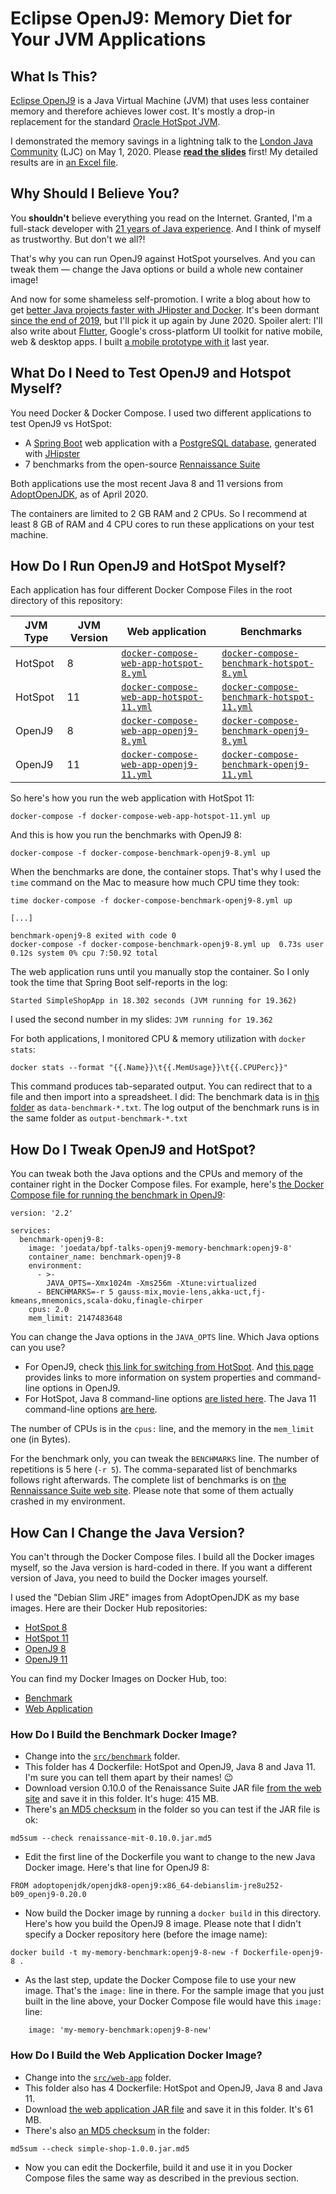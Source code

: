 # Eclipse OpenJ9: Memory Diet for Your JVM Applications

## What Is This?

[Eclipse OpenJ9](https://www.eclipse.org/openj9/) is a Java Virtual Machine (JVM) that uses less container memory and therefore achieves lower cost. It's mostly a drop-in replacement for the standard [Oracle HotSpot JVM](https://www.oracle.com/java/technologies/javase-downloads.html).

I demonstrated the memory savings in a lightning talk to the [London Java Community](https://www.meetup.com/Londonjavacommunity/) (LJC) on May 1, 2020. Please **[read the slides](https://github.com/ksilz/bpf-talks-openj9-memory/blob/master/Eclipse%20OpenJ9%20Memory%20Diet%20-%20LJC%20Lightning%20Talk%202020.pdf)** first! My detailed results are in [an Excel file](https://github.com/ksilz/bpf-talks-openj9-memory/blob/master/Detailed%20Results.xlsx).

## Why Should I Believe You?

You **shouldn't** believe everything you read on the Internet. Granted, I'm a full-stack developer with [21 years of Java experience](https://ksilz.com). And I think of myself as trustworthy. But don't we all?!

That's why you can run OpenJ9 against HotSpot yourselves. And you can tweak them &mdash; change the Java options or build a whole new container image!

And now for some shameless self-promotion. I write a blog about how to get [better Java projects faster with JHipster and Docker](https://betterprojectsfaster.com). It's been dormant [since the end of 2019](https://betterprojectsfaster.com/blog/), but I'll pick it up again by June 2020. Spoiler alert: I'll also write about [Flutter](https://flutter.dev), Google's cross-platform UI toolkit for native mobile, web & desktop apps. I built [a mobile prototype with it](https://www.youtube.com/watch?v=dxqA6RhEwdQ&t=1s) last year. 

## What Do I Need to Test OpenJ9 and Hotspot Myself?

You need Docker & Docker Compose. I used two different applications to test OpenJ9 vs HotSpot:

- A [Spring Boot](https://spring.io/projects/spring-boot) web application with a [PostgreSQL database](https://www.postgresql.org), generated with [JHipster](https://www.jhipster.tech)
- 7 benchmarks from the open-source [Rennaissance Suite](https://renaissance.dev)

Both applications use the most recent Java 8 and 11 versions from [AdoptOpenJDK](https://adoptopenjdk.net), as of April 2020.

The containers are limited to 2 GB RAM and 2 CPUs. So I recommend at least 8 GB of RAM and 4 CPU cores to run these applications on your test machine.

## How Do I Run OpenJ9 and HotSpot Myself?

Each application has four different Docker Compose Files in the root directory of this repository:

JVM Type | JVM Version | Web application | Benchmarks
---------|-------------|-----------------|----------------
HotSpot  | 8 | [`docker-compose-web-app-hotspot-8.yml`](https://github.com/ksilz/bpf-talks-openj9-memory/blob/master/docker-compose-web-app-hotspot-8.yml) | [`docker-compose-benchmark-hotspot-8.yml`](https://github.com/ksilz/bpf-talks-openj9-memory/blob/master/docker-compose-benchmark-hotspot-8.yml)
HotSpot | 11 | [`docker-compose-web-app-hotspot-11.yml`](https://github.com/ksilz/bpf-talks-openj9-memory/blob/master/docker-compose-web-app-hotspot-11.yml) | [`docker-compose-benchmark-hotspot-11.yml`](https://github.com/ksilz/bpf-talks-openj9-memory/blob/master/docker-compose-benchmark-hotspot-11.yml)
OpenJ9 | 8 | [`docker-compose-web-app-openj9-8.yml`](https://github.com/ksilz/bpf-talks-openj9-memory/blob/master/docker-compose-web-app-openj9-8.yml) | [`docker-compose-benchmark-openj9-8.yml`](https://github.com/ksilz/bpf-talks-openj9-memory/blob/master/docker-compose-benchmark-openj9-8.yml)
OpenJ9 | 11 | [`docker-compose-web-app-openj9-11.yml`](https://github.com/ksilz/bpf-talks-openj9-memory/blob/master/docker-compose-web-app-openj9-11.yml) | [`docker-compose-benchmark-openj9-11.yml`](https://github.com/ksilz/bpf-talks-openj9-memory/blob/master/docker-compose-benchmark-openj9-11.yml)

So here's how you run the web application with HotSpot 11:

````
docker-compose -f docker-compose-web-app-hotspot-11.yml up
````

And this is how you run the benchmarks with OpenJ9 8:

````
docker-compose -f docker-compose-benchmark-openj9-8.yml up
````

When the benchmarks are done, the container stops. That's why I used the `time` command on the Mac to measure how much CPU time they took:

````
time docker-compose -f docker-compose-benchmark-openj9-8.yml up

[...]

benchmark-openj9-8 exited with code 0
docker-compose -f docker-compose-benchmark-openj9-8.yml up  0.73s user 0.12s system 0% cpu 7:50.92 total
````

The web application runs until you manually stop the container. So I only took the time that Spring Boot self-reports in the log:

````
Started SimpleShopApp in 18.302 seconds (JVM running for 19.362)
````

I used the second number in my slides: `JVM running for 19.362`

For both applications, I monitored CPU & memory utilization with `docker stats`: 

````
docker stats --format "{{.Name}}\t{{.MemUsage}}\t{{.CPUPerc}}"
````

This command produces tab-separated output. You  can redirect that to a file and then import into a spreadsheet. I did: The benchmark data is in [this folder](https://github.com/ksilz/bpf-talks-openj9-memory/tree/master/results/benchmark) as `data-benchmark-*.txt`. The log output of the benchmark runs is in the same folder as `output-benchmark-*.txt`

## How Do I Tweak OpenJ9 and HotSpot?

You can tweak both the Java options and the CPUs and memory of the container right in the Docker Compose files. For example, here's [the Docker Compose file for running the benchmark in OpenJ9](https://github.com/ksilz/bpf-talks-openj9-memory/blob/master/docker-compose-benchmark-openj9-8.yml):

````
version: '2.2'

services:
  benchmark-openj9-8:
    image: 'joedata/bpf-talks-openj9-memory-benchmark:openj9-8'
    container_name: benchmark-openj9-8
    environment:
      - >-
        JAVA_OPTS=-Xmx1024m -Xms256m -Xtune:virtualized
      - BENCHMARKS=-r 5 gauss-mix,movie-lens,akka-uct,fj-kmeans,mnemonics,scala-doku,finagle-chirper
    cpus: 2.0
    mem_limit: 2147483648
````

You can change the Java options in the `JAVA_OPTS` line. Which Java options can you use?
- For OpenJ9, check [this link for switching from HotSpot](https://www.eclipse.org/openj9/docs/cmdline_migration/). And [this page](https://www.eclipse.org/openj9/docs/cmdline_specifying/) provides links to more information on system properties and command-line options in OpenJ9.
- For HotSpot, Java 8 command-line options [are listed here](https://docs.oracle.com/javase/8/docs/technotes/tools/unix/java.html). The Java 11 command-line options [are here](https://docs.oracle.com/en/java/javase/11/tools/java.html).

The number of CPUs is in the `cpus:` line, and the memory in the `mem_limit` one (in Bytes).

For the benchmark only, you can tweak the `BENCHMARKS` line. The number of repetitions is 5 here (`-r 5`). The comma-separated list of benchmarks follows right afterwards. The complete list of benchmarks is on [the Rennaissance Suite web site](https://renaissance.dev/docs). Please note that some of them actually crashed in my environment.

## How Can I Change the Java Version?

You can't through the Docker Compose files. I build all the Docker images myself, so the Java version is hard-coded in there. If you want a different version of Java, you need to build the Docker images yourself. 

I used the "Debian Slim JRE" images from AdoptOpenJDK as my base images. Here are their Docker Hub repositories:
- [HotSpot 8](https://hub.docker.com/r/adoptopenjdk/openjdk8)
- [HotSpot 11](https://hub.docker.com/r/adoptopenjdk/openjdk11)
- [OpenJ9 8](https://hub.docker.com/r/adoptopenjdk/openjdk8-openj9)
- [OpenJ9 11](https://hub.docker.com/r/adoptopenjdk/openjdk11-openj9)

You can find my Docker Images on Docker Hub, too:
- [Benchmark](https://hub.docker.com/repository/docker/joedata/bpf-talks-openj9-memory-benchmark)
- [Web Application](https://hub.docker.com/repository/docker/joedata/bpf-talks-openj9-memory-web-app)

### How Do I Build the Benchmark Docker Image?

- Change into the [`src/benchmark`](https://github.com/ksilz/bpf-talks-openj9-memory/tree/master/src/benchmark) folder.
- This folder has 4 Dockerfile: HotSpot and OpenJ9, Java 8 and Java 11. I'm sure you can tell them apart by their names! 😉
- Download version 0.10.0 of the Renaissance Suite JAR file [from the web site](v0.10.0) and save it in this folder. It's huge: 415 MB. 
- There's [an MD5 checksum](https://github.com/ksilz/bpf-talks-openj9-memory/blob/master/src/benchmark/renaissance-mit-0.10.0.jar.md5) in the folder so you can test if the JAR file is ok:
````
md5sum --check renaissance-mit-0.10.0.jar.md5
````
- Edit the first line of the Dockerfile you want to change to the new Java Docker image. Here's that line for OpenJ9 8:
````
FROM adoptopenjdk/openjdk8-openj9:x86_64-debianslim-jre8u252-b09_openj9-0.20.0
````
- Now build the Docker image by running a `docker build` in this directory. Here's how you build the OpenJ9 8 image. Please note that I didn't specify a Docker repository here (before the image name):
````
docker build -t my-memory-benchmark:openj9-8-new -f Dockerfile-openj9-8 .
````
- As the last step, update the Docker Compose file to use your new image. That's the `image:` line in there. For the sample image that you just built in the line above, your Docker Compose file would have this `image:` line:
````
    image: 'my-memory-benchmark:openj9-8-new'
````

### How Do I Build the Web Application Docker Image?

- Change into the [`src/web-app`](https://github.com/ksilz/bpf-talks-openj9-memory/tree/master/src/web-app) folder.
- This folder also has 4 Dockerfile: HotSpot and OpenJ9, Java 8 and Java 11.
- Download [the web application JAR file](https://bpfr.blob.core.windows.net/talks/openj9-memory-ljc-2020/simple-shop-1.0.0.jar) and save it in this folder. It's 61 MB. 
- There's also [an MD5 checksum](https://github.com/ksilz/bpf-talks-openj9-memory/blob/master/src/web-app/simple-shop-1.0.0.jar.md5) in the folder:
````
md5sum --check simple-shop-1.0.0.jar.md5
````
- Now you can edit the Dockerfile, build it and use it in you Docker Compose files the same way as described in the previous section. 